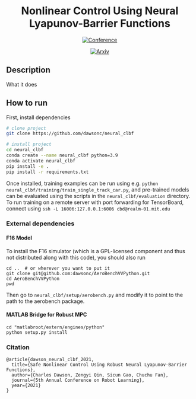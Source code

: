 <div align="center">    
 
# Nonlinear Control Using Neural Lyapunov-Barrier Functions

[![Conference](https://img.shields.io/badge/CoRL-Accepted-success)](https://openreview.net/forum?id=8K5kisAnb_p)
   
[![Arxiv](http://img.shields.io/badge/arxiv-eess.sy:2109.06697-B31B1B.svg)](https://www.nature.com/articles/nature14539)

<!--  
Conference   
-->   
</div>
 
## Description
What it does   

## How to run
First, install dependencies   
```bash
# clone project   
git clone https://github.com/dawsonc/neural_clbf

# install project   
cd neural_clbf
conda create --name neural_clbf python=3.9
conda activate neural_clbf
pip install -e .   
pip install -r requirements.txt
```

Once installed, training examples can be run using e.g. `python neural_clbf/training/train_single_track_car.py`, and pre-trained models can be evaluated using the scripts in the `neural_clbf/evaluation` directory. To run training on a remote server with port forwarding for TensorBoard, connect using `ssh -L 16006:127.0.0.1:6006 cbd@realm-01.mit.edu`

### External dependencies

#### F16 Model
To install the F16 simulator (which is a GPL-licensed component and thus not distributed along with this code), you should also run
```
cd ..  # or wherever you want to put it
git clone git@github.com:dawsonc/AeroBenchVVPython.git
cd AeroBenchVVPython
pwd
```
Then go to `neural_clbf/setup/aerobench.py` and modify it to point to the path to the aerobench package.

#### MATLAB Bridge for Robust MPC

```
cd "matlabroot/extern/engines/python"
python setup.py install
```


### Citation
```
@article{dawson_neural_clbf_2021,
  title={Safe Nonlinear Control Using Robust Neural Lyapunov-Barrier Functions},
  author={Charles Dawson, Zengyi Qin, Sicun Gao, Chuchu Fan},
  journal={5th Annual Conference on Robot Learning},
  year={2021}
}
```   
